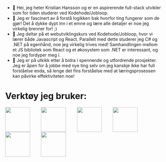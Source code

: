 - 👋 Hei, jeg heter Kristian Hansson og er en aspirerende full-stack utvikler som for tiden studerer ved Kodehode/Jobloop.
- 👀 Jeg er fascinert av å forstå logikken bak hvorfor ting fungerer som de gjør! Det å dykke dypt inn i et emne og lære alle detaljer er noe jeg virkelig brenner for! ;)
- 🌱 Jeg deltar på et webutviklingskurs ved Kodehode/Jobloop, hvor vi lærer både Javascript og React. Parallelt med dette studerer jeg C# og .NET på egenhånd, noe jeg virkelig trives med! Samhandlingen mellom et JS bibliotek som React og et økosystem som .NET er interessant, og noe jeg fordyper meg i.
- 💞️ Jeg er på utkikk etter å bidra i spennende og utfordrende prosjekter. Jeg er åpen for å jobbe med nye ting selv om jeg kanskje ikke har full forståelse enda, så lenge det fins forståelse med at læringsprosessen kan påvirke effektiviteten noe!

<h1>Verktøy jeg bruker:</h1>
<p>
  <img src="https://cdn.jsdelivr.net/gh/devicons/devicon@latest/icons/csharp/csharp-original.svg" width=80px align="center" />
  &nbsp; &nbsp; &nbsp; &nbsp;
  <img src="https://cdn.jsdelivr.net/gh/devicons/devicon@latest/icons/dotnetcore/dotnetcore-original.svg"  width=80px align="center" />
  &nbsp; &nbsp; &nbsp; &nbsp;
  <img src="https://cdn.jsdelivr.net/gh/devicons/devicon@latest/icons/javascript/javascript-original.svg" width=80px align="center" />
  &nbsp; &nbsp; &nbsp; &nbsp;
  <img src="https://cdn.jsdelivr.net/gh/devicons/devicon@latest/icons/react/react-original-wordmark.svg" width=80px align="center" />
  &nbsp; &nbsp; &nbsp; &nbsp;
  <img src="https://cdn.jsdelivr.net/gh/devicons/devicon@latest/icons/figma/figma-original.svg" width=80px align="center" />
  &nbsp; &nbsp; &nbsp; &nbsp;
  <img src="https://cdn.jsdelivr.net/gh/devicons/devicon@latest/icons/git/git-original.svg" width=80px align="center" />
</p>


<!---
KristianB09/KristianB09 is a ✨ special ✨ repository because its `README.md` (this file) appears on your GitHub profile.
You can click the Preview link to take a look at your changes.
--->
